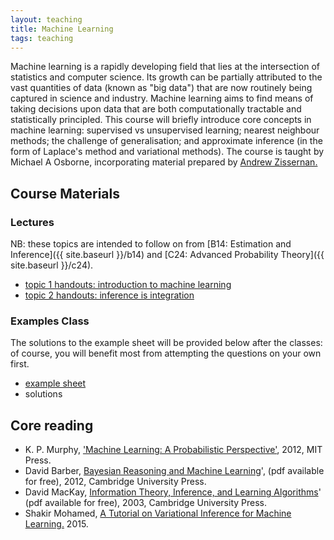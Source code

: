 ```yaml
---
layout: teaching
title: Machine Learning
tags: teaching
---
```

Machine learning is a rapidly developing field that lies at the intersection of statistics and computer science.
Its growth can be partially attributed to the vast quantities of data (known as "big data") that are now routinely being captured in science and industry.
Machine learning aims to find means of taking decisions upon data that are both computationally tractable and statistically principled.
This course will briefly introduce core concepts in machine learning: supervised vs unsupervised learning; nearest neighbour methods; the challenge of generalisation; and approximate inference (in the form of Laplace's method and variational methods).
The course is taught by Michael A Osborne, incorporating material prepared by [Andrew Zissernan.](http://www.robots.ox.ac.uk/~az/)


## Course Materials

### Lectures
NB: these topics are intended to follow on from [B14: Estimation and Inference]({{ site.baseurl }}/b14) and [C24: Advanced Probability Theory]({{ site.baseurl }}/c24).

<ul class='plus'>
    <li>
        <a href="{{ site.baseurl }}/teaching/C19/1_introduction.pdf">
            topic 1 handouts: introduction to machine learning
        </a>
    </li>
    <li>
        <a href="{{ site.baseurl }}/teaching/C19/2_inference_is_integration.pdf">
            topic 2 handouts: inference is integration
        </a>
    </li>
</ul>

### Examples Class

The solutions to the example sheet will be provided below after the classes: of course, you will benefit most from attempting the questions on your own first.

<ul class='plus'>
    <li>
        <a href="{{ site.baseurl }}/teaching/C19/c19_adv_prob_questions.pdf">
            example sheet
        </a>
    </li>    
    <li>
<!--         <a href="{{ site.baseurl }}/teaching/C19/c19_adv_prob_solutions.pdf">
 -->            solutions
        </a>
    </li>
</ul>

<!-- 
## Past papers

Please note that the solutions to the probability questions on 2012 and 2014 past C24 papers are slightly incorrect. You may wish to refer instead to problems from the texts below. 
 -->

## Core reading

<ul class='plus'>
<li>K. P. Murphy, <a href="http://www.amazon.co.uk/Machine-Learning-Probabilistic-Perspective-Computation/dp/0262018020/ref=sr_1_1?ie=UTF8&qid=1452883070&sr=8-1&keywords=machine+learning+a+probabilistic+perspective">'Machine Learning: A Probabilistic Perspective'</a>, 2012, MIT Press.</li>
<li>David Barber, <a href="http://web4.cs.ucl.ac.uk/staff/D.Barber/pmwiki/pmwiki.php?n=Brml.Online"> Bayesian Reasoning and Machine Learning</a>', (pdf available for free), 2012, Cambridge University Press. </li>
<li>David MacKay, <a href="http://www.inference.phy.cam.ac.uk/itprnn/book.html"> Information Theory, Inference, and Learning Algorithms</a>' (pdf available for free), 2003, Cambridge University Press. 
</li>
<li>
    Shakir Mohamed, <a href="http://www.shakirm.com/papers/VITutorial.pdf">A Tutorial on Variational Inference for Machine Learning.</a> 2015.
</li>
</ul>

